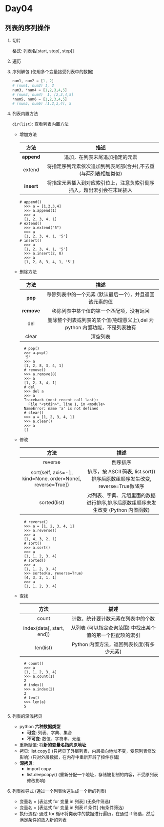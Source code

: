 # Day04

## 列表的序列操作

1. 切片

   格式: 列表名\[start, stop\[, step\]\]

2. 遍历
3. 序列解包 \(使用多个变量接受列表中的数据\)

   ```python
   num1, num2 = [1, 2]
   # (num1, num2) 1, 2
   num3, *num4 = [1,2,3,4,5]
   # (num3, num4)  1, [2,3,4,5] 
   *num5, num6 = [1,2,3,4,5]
   # (num5, num6) [1,2,3,4], 5
   ```

4. 列表内置方法

   `dir(list)`: 查看列表内置方法

   * 增加方法

     | 方法 | 描述 |
     | :---: | :---: |
     | **append** | 追加，在列表末尾追加指定的元素 |
     | extend | 将指定序列元素依次追加到列表尾部\(合并\),不去重 \(与两列表相加类似\) |
     | **insert** | 将指定元素插入到对应索引位上，注意负索引倒序插入，超出索引会在末尾插入 |

     ```text
     # append()
       >>> a = [1,2,3,4]
       >>> a.append(1)
       >>> a
       [1, 2, 3, 4, 1]
     # extend()
       >>> a.extend("5")
       >>> a
       [1, 2, 3, 4, 1, '5']
     # insert()
       >>> a
       [1, 2, 3, 4, 1, '5']
       >>> a.insert(2, 8)
       >>> a
       [1, 2, 8, 3, 4, 1, '5']
     ```

   * 删除方法

     | 方法 | 描述 |
     | :---: | :---: |
     | **pop** | 移除列表中的一个元素 \(默认最后一个\)，并且返回该元素的值 |
     | **remove** | 移除列表中某个值的第一个匹配项，没有返回 |
     | del | 删除整个列表或列表的某个值\(物理意义上\),del 为 python 内置功能，不是列表独有 |
     | clear | 清空列表 |

     ```text
       # pop()
       >>> a.pop()
       '5'
       >>> a
       [1, 2, 8, 3, 4, 1]
       # remove()
       >>> a.remove(8)
       >>> a
       [1, 2, 3, 4, 1]
       # del
       >>> del a
       >>> a
       Traceback (most recent call last):
         File "<stdin>", line 1, in <module>
       NameError: name 'a' is not defined
       # clear()
       >>> a = [1, 2, 3, 4, 1]
       >>> a.clear()
       >>> a
       []
     ```

   * 修改

     | 方法 | 描述 |
     | :---: | :---: |
     | reverse | 倒序排序 |
     | sort\(self, axis=-1, kind=None, order=None\[, reverse=True\]\) | 排序，按 ASCII 码表, list.sort\(\) 排序后原数组顺序发生改变, reverse=True做降序 |
     | sorted\(list\) | 对列表、字典、元组里面的数据进行排序,排序后原数组顺序未发生改变 \(Python 内置函数\) |

     ```text
       # reverse()
       >>> a = [1, 2, 3, 4, 1]
       >>> a.reverse()
       >>> a
       [1, 4, 3, 2, 1]
       # sort()
       >>> a.sort()
       >>> a
       [1, 1, 2, 3, 4]
       # sorted()
       >>> a
       [1, 1, 2, 3, 4]
       >>> sorted(a, reverse=True)
       [4, 3, 2, 1, 1]
       >>> a
       [1, 1, 2, 3, 4]
     ```

   * 查找

     | 方法 | 描述 |
     | :---: | :---: |
     | count | 计数，统计要计数元素在列表中的个数 |
     | index\(data\[, start, end\]\) | 从列表 \(可以指定查询范围\) 中找出某个值的第一个匹配项的索引 |
     | len\(list\) | Python 内置方法，返回列表长度\(有多少元素\) |

     ```text
       # count()
       >>> a
       [1, 1, 2, 3, 4]
       >>> a.count(1)
       2
       # index()
       >>> a.index(2)
       2
       # len()
       >>> len(a)
       5
     ```

5. 列表的深浅拷贝
   * python **六种数据类型**
     * **可变**: 列表、字典、集合
     * **不可变**: 数值、字符串、元组
   * 重新赋值: 将**新的变量名指向原地址**
   * 拷贝: list.copy\(\)  \(只拷贝了外层列表，内层指向地址不变，受原列表修改影响\) \(只对外层数据，在内存中重新开辟了控件存储\)
   * **深拷贝**: 
     * import copy
     * list.deepcopy\(\) \(重新分配一个地址，存储被复制的内容，不受原列表修改影响\)
6. 列表推导式 \(通过一个列表快速生成一个新的列表\)
   * 变量名 = \[表达式 for 变量 in 列表\] \(无条件筛选\)
   * 变量名 = \[表达式 for 变量 in 列表 if 条件\] \(有条件筛选\)
   * 执行流程: 通过 for 循环将类表中的数据进行遍历，在通过 if 筛选，然后满足条件的放入新的列表

